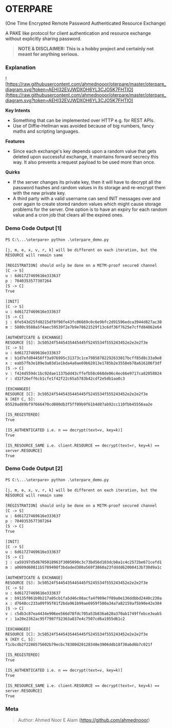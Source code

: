 # OTERPARE

(One Time Encrypted Remote Password Authenticated Resource Exchange) 

A PAKE like protocol for client authentication and resource exchange without explicitly sharing password.

> **NOTE & DISCLAIMER: This is a hobby project and certainly not meant for anything serious.**

### Explanation

![https://raw.githubusercontent.com/ahmednooor/oterpare/master/oterpare_diagram.svg?token=AEHI32EVJWDXOH6YL3CJO5K7FHTIO](https://raw.githubusercontent.com/ahmednooor/oterpare/master/oterpare_diagram.svg?token=AEHI32EVJWDXOH6YL3CJO5K7FHTIO)

**Key Intents**
- Something that can be implemented over HTTP e.g. for REST APIs.
- Use of Diffie-Hellman was avoided because of big numbers, fancy maths and scripting languages.

**Features**
- Since each exchange's key depends upon a random value that gets deleted upon successful exchange, it maintains forward secrecy this way. It also prevents a request payload to be used more than once.

**Quirks**
- If the server changes its private key, then it will have to decrypt all the password hashes and random values in its storage and re-encrypt them with the new private key.
- A third party with a valid username can send INIT messages over and over again to create stored random values which might cause storage problems for the server. One option is to have an expiry for each random value and a cron job that clears all the expired ones.

### Demo Code Output [1]

```
PS C:\...\oterpare> python .\oterpare_demo.py

[j, m, e, x, v, r, k] will be different on each iteration, but the RESOURCE will remain same

[REGISTRATION] should only be done on a MITM-proof secured channel
[C -> S]
u : 6d61727469616e333637
p : 7040353577307264
[S -> C]
True

[INIT]
[C -> S]
u : 6d61727469616e333637
[S -> C]
j : 6fe543d25fd8215df8f98fe43fc06669c0c6e9bfc2d91596edca3944d827ac30
m : 5880c9588a5f4aec59539f2e7b9e78621529f13c6df36f7625e7cffd84862e64

[AUTHENTICATE & EXCHANGE]
RESOURCE [S]: 3c50524f5445435445445f5245534f555243452e2e2e2f3e
[C -> S]
u : 6d61727469616e333637
e : b1d7efd04456ff3a976995c31373c1ce79858782292633017bcff85d8c33a9e8
x : eab57fb3e189e3a03d1e1bda4a8ae69b62013e1785b2e3558eb78a616106f3df
[S -> C]
v : f424d559dc1bc92dae1137bdd43cffefb58c668de06c4ec66e9717ca82058024
r : d32f26eff6cb1cfe1f42f22c65a5783b42cdf2e5db1aa0c3

[EXCHANGED]
RESOURCE [C]: 3c50524f5445435445445f5245534f555243452e2e2e2f3e
k [KEY C, S]: 05520ad89bf97666470cd080db3f5ff09b9f61b4d87ab92cc110fbb45556aa2e

[IS_REGISTERED]
True

[IS_AUTHENTICATED i.e. n == decrypt(text=v, key=k)]
True

[IS_RESOURCE_SAME i.e. client.RESOURCE == decrypt(text=r, key=k) == server.RESOURCE]
True

```

### Demo Code Output [2]

```
PS C:\...\oterpare> python .\oterpare_demo.py

[j, m, e, x, v, r, k] will be different on each iteration, but the RESOURCE will remain same

[REGISTRATION] should only be done on a MITM-proof secured channel
[C -> S]
u : 6d61727469616e333637
p : 7040353577307264
[S -> C]
True

[INIT]
[C -> S]
u : 6d61727469616e333637
[S -> C]
j : ca59397d5d6705018963f3005090c3c73bd56d103dcb0a1c4c2572be671cefd1
m : a0609d60811b5789498f3bdaded380a569f3860a23fdddd62008413b730d9a1c

[AUTHENTICATE & EXCHANGE]
RESOURCE [S]: 3c50524f5445435445445f5245534f555243452e2e2e2f3e
[C -> S]
u : 6d61727469616e333637
e : b9135f061b9b217a05cb1fa5d46c08acfa4f909e7f09a0e136ddbbd2440c230a
x : d7648cc233a09f95f81f2bda961b99ae6959f580a34a7a82159af5b90e42e384
[S -> C]
v : c5db3c87ea4434e906ee566d78fdc705a53b836a620a370ab1749ffebce3eab5
r : 1a20e2362ac95f7907f52363a837e4c7507cd6a1955d61c2

[EXCHANGED]
RESOURCE [C]: 3c50524f5445435445445f5245534f555243452e2e2e2f3e
k [KEY C, S]: f1cbcdb2f2286575602b79ecbc78300d20128348e3906ddb18f30abd6b7c021f

[IS_REGISTERED]
True

[IS_AUTHENTICATED i.e. n == decrypt(text=v, key=k)]
True

[IS_RESOURCE_SAME i.e. client.RESOURCE == decrypt(text=r, key=k) == server.RESOURCE]
True

```

### Meta

> Author: Ahmed Noor E Alam (https://github.com/ahmednooor)
